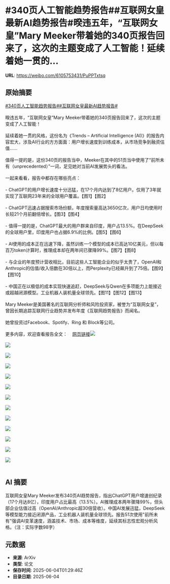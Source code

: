# #340页人工智能趋势报告##互联网女皇最新AI趋势报告#暌违五年，“互联网女皇”Mary Meeker带着她的340页报告回来了，这次的主题变成了人工智能！延续着她一贯的...

**URL**: https://weibo.com/6105753431/PuPPTxtsq

## 原始摘要

<a href="https://m.weibo.cn/search?containerid=231522type%3D1%26t%3D10%26q%3D%23340%E9%A1%B5%E4%BA%BA%E5%B7%A5%E6%99%BA%E8%83%BD%E8%B6%8B%E5%8A%BF%E6%8A%A5%E5%91%8A%23&amp;extparam=%23340%E9%A1%B5%E4%BA%BA%E5%B7%A5%E6%99%BA%E8%83%BD%E8%B6%8B%E5%8A%BF%E6%8A%A5%E5%91%8A%23" data-hide=""><span class="surl-text">#340页人工智能趋势报告#</span></a><a href="https://m.weibo.cn/search?containerid=231522type%3D1%26t%3D10%26q%3D%23%E4%BA%92%E8%81%94%E7%BD%91%E5%A5%B3%E7%9A%87%E6%9C%80%E6%96%B0AI%E8%B6%8B%E5%8A%BF%E6%8A%A5%E5%91%8A%23&amp;extparam=%23%E4%BA%92%E8%81%94%E7%BD%91%E5%A5%B3%E7%9A%87%E6%9C%80%E6%96%B0AI%E8%B6%8B%E5%8A%BF%E6%8A%A5%E5%91%8A%23" data-hide=""><span class="surl-text">#互联网女皇最新AI趋势报告#</span></a><br><br>暌违五年，“互联网女皇”Mary Meeker带着她的340页报告回来了，这次的主题变成了人工智能！<br><br>延续着她一贯的风格，这份名为《Trends – Artificial Intelligence (AI)》的报告内容宏大，涉及AI行业的方方面面：用户增长速度到训练成本，从市场竞争到融资估值……<br><br>值得一提的是，这份340页的报告当中，Meeker在其中的51页当中使用了“前所未有（unprecedented）”一词，足见她对当前AI发展势头的看法。<br><br>一起来看看，报告中都存在哪些亮点：<br><br>- ChatGPT的用户增长速度十分迅猛，在17个月内达到了8亿用户。仅用了3年就实现了互联网23年来的全球用户覆盖。【图1】【图2】<br><br>- ChatGPT迅速占据搜索市场份额，年度搜索量高达3650亿次，用户日均使用时长较21个月前翻倍增长。【图3】【图4】<br><br>- 值得一提的是，ChatGPT最大的用户群来自印度，用户占13.5%。在DeepSeek的全球用户里，印度用户也占据6.9%的比例。【图5】【图6】<br><br>- AI使用的成本正在迅速下降，虽然训练一个模型的成本已高达10亿美元，但以每百万token计算时，推理成本却在两年间已骤降99%。【图7】【图8】<br><br>- 与企业的年度预计营收相比，目前这些人工智能企业的似乎太贵了，OpenAI和Anthropic的估值/收入倍数在30倍以上，而Perplexity已经飙升到了75倍。【图9】【图10】<br><br>- 中国正在以极低的成本实现快速追赶，DeepSeek与Qwen在多项能力上能接近或超越闭源模型。工业机器人装机量全球领先。【图11】【图12】【图13】<br><br>Mary Meeker是美国著名的互联网分析师和风险投资家，被誉为“互联网女皇”，曾因长期追踪互联网行业趋势并发布年度《互联网趋势报告》而闻名。<br><br>她曾投资过Facebook、Spotify、Ring 和 Block等公司。<br><br>更多内容，欢迎查看报告全文：<a href="https://weibo.cn/sinaurl?u=https%3A%2F%2Fwww.bondcap.com%2Freport%2Fpdf%2FTrends_Artificial_Intelligence.pdf" data-hide=""><span class="url-icon"><img style="width: 1rem;height: 1rem" src="https://h5.sinaimg.cn/upload/2015/09/25/3/timeline_card_small_web_default.png" referrerpolicy="no-referrer"></span><span class="surl-text">网页链接</span></a><img style="" src="https://tvax1.sinaimg.cn/large/006Fd7o3gy1i228bihi51j31gm13gtl7.jpg" referrerpolicy="no-referrer"><br><br><img style="" src="https://tvax4.sinaimg.cn/large/006Fd7o3gy1i228bn6y5zj31gq13ch2n.jpg" referrerpolicy="no-referrer"><br><br><img style="" src="https://tvax1.sinaimg.cn/large/006Fd7o3gy1i228bpxfvlj30xc0mg7aw.jpg" referrerpolicy="no-referrer"><br><br><img style="" src="https://tvax1.sinaimg.cn/large/006Fd7o3gy1i228bspplaj31g80yyalz.jpg" referrerpolicy="no-referrer"><br><br><img style="" src="https://tvax2.sinaimg.cn/large/006Fd7o3gy1i228btw8nnj31go13awxq.jpg" referrerpolicy="no-referrer"><br><br><img style="" src="https://tvax4.sinaimg.cn/large/006Fd7o3gy1i228bw9acjj31gi13g7lt.jpg" referrerpolicy="no-referrer"><br><br><img style="" src="https://tvax4.sinaimg.cn/large/006Fd7o3gy1i228bzg9aaj31gw13a7n2.jpg" referrerpolicy="no-referrer"><br><br><img style="" src="https://tvax2.sinaimg.cn/large/006Fd7o3gy1i228c2t7kkj31gs13eqmb.jpg" referrerpolicy="no-referrer"><br><br><img style="" src="https://tvax4.sinaimg.cn/large/006Fd7o3gy1i228c4b04wj31fy13ch1t.jpg" referrerpolicy="no-referrer"><br><br><img style="" src="https://tvax2.sinaimg.cn/large/006Fd7o3gy1i228c5s00yj30zk0qjqa0.jpg" referrerpolicy="no-referrer"><br><br><img style="" src="https://tvax1.sinaimg.cn/large/006Fd7o3gy1i228ca36r1j31gq138k3u.jpg" referrerpolicy="no-referrer"><br><br><img style="" src="https://tvax1.sinaimg.cn/large/006Fd7o3gy1i228cakv6lj31gm13e7j9.jpg" referrerpolicy="no-referrer"><br><br><img style="" src="https://tvax1.sinaimg.cn/large/006Fd7o3gy1i228cc90mij30zk0qitgs.jpg" referrerpolicy="no-referrer"><br><br>

## AI 摘要

互联网女皇Mary Meeker发布340页AI趋势报告，指出ChatGPT用户增速创纪录（17个月达8亿），印度用户占比最高（13.5%）。AI推理成本两年骤降99%，但头部企业估值过高（OpenAI/Anthropic超30倍营收）。中国AI发展迅猛，DeepSeek等模型能力接近闭源产品，工业机器人装机量全球领先。报告51次使用"前所未有"强调AI变革速度，涵盖技术、市场、成本等维度，延续其标志性宏观分析风格。（注：实际字数98字）

## 元数据

- **来源**: ArXiv
- **类型**: 论文
- **保存时间**: 2025-06-04T01:29:46Z
- **目录日期**: 2025-06-04
